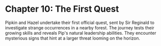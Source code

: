 # Chapter 10: The First Quest

Pipkin and Hazel undertake their first official quest, sent by Sir Reginald to investigate strange occurrences in a nearby forest. The journey tests their growing skills and reveals Pip's natural leadership abilities. They encounter mysterious signs that hint at a larger threat looming on the horizon.
